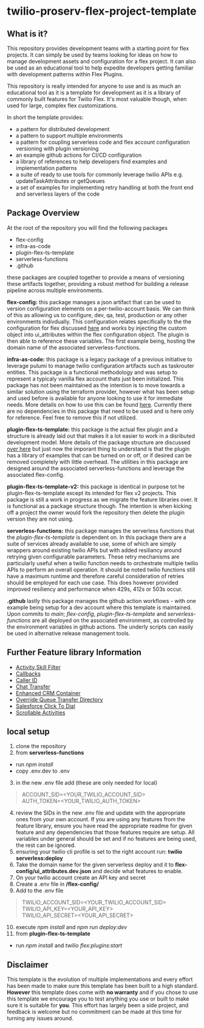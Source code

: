 # twilio-proserv-flex-project-template

## What is it?
This repository provides development teams with a starting point for flex projects.  It can simply be used by teams looking for ideas on how to manage development assets and configuration for a flex project.  It can also be used as an educational tool to help expedite developers getting familiar with development patterns within Flex Plugins.

This repository is really intended for anyone to use and is as much an educational tool as it is a template for development as it is a library of commonly built features for Twilio Flex.  It's most valuable though, when used for large, complex flex customizations.

In short the template provides:
- a pattern for distributed development
- a pattern to support multiple environments
- a pattern for coupling serverless code and flex account configuration versioning with plugin versioning
- an example github actions for CI/CD configuration
- a library of references to help developers find examples and implementation patterns
- a suite of ready to use tools for commonly leverage twilio APIs e.g. updateTaskAttributes or getQueues
- a set of examples for implementing retry handling at both the front end and serverless layers of the code

## Package Overview

At the root of the repository you will find the following packages
- flex-config
- infra-as-code
- plugin-flex-ts-template
- serverless-functions
- .github

these packages are coupled together to provide a means of versioning these artifacts together, providing a robust method for building a release pipeline across multiple environments.

__flex-config:__ this package manages a json artifact that can be used to version configuration elements on a per-twilio-account basis.  We can think of this as allowing us to configure, dev, qa, test, production or any other environments indivdually.  This configuration relates specifically to the the configuration for flex discussed [here](https://www.twilio.com/docs/flex/developer/ui/configuration) and works by injecting the custom object into ui_attributes within the flex configuration object.  The plugin is then able to reference these variables.  The first example being, hosting the domain name of the associated serverless-functions.

__infra-as-code:__ this package is a legacy package of a previous initiative to leverage pulumi to manage twilio configuration artifacts such as taskrouter entities.  This package is a functional methodology and was setup to represent a typicaly vanilla flex account thats just been initialized.  This package has not been maintained as the intention is to move towards a similar solution using the terraform provider, however what has been setup and used before is available for anyone looking to use it for immediate needs.  More details on how to use this can be found [here](https://www.twilio.com/blog/intro-to-infrastructure-as-code-with-twilio-part-1).  Currently there are no dependencies in this package that need to be used and is here only for reference.  Feel free to remove this if not utilized.

__plugin-flex-ts-template:__ this package is the actual flex plugin and a structure is already laid out that makes it a lot easier to work in a disributed development model.  More details of the package structure are discussed [over here](plugin-flex-ts-template/README.md) but just now the imporant thing to understand is that the plugin has a library of examples that can be turned on or off, or if desired can be removed completely with little overhead.  The utilities in this package are designed around the associated serverless-functions and leverage the associated flex-config.

__plugin-flex-ts-template-v2:__ this package is identical in purpose tot he plugin-flex-ts-template except its intended for flex v2 projects. This package is still a work in progress as we migrate the feature libraries over. It is functional as a package structure though.  The intention is when kicking off a project the owner would fork the repository then delete the plugin version they are not using.

__serverless-functions:__ this package manages the serverless functions that the _plugin-flex-ts-template_ is dependent on.  In this package there are a suite of services already available to use, some of which are simply wrappers around existing twilio APIs but with added resiliancy around retrying given configurable parameters.  These retry mechanisms are particularly useful when a twilio function needs to orchestrate multiple twilio APIs to perform an overall operation.  It should be noted twilio functions still have a maximum runtime and therefore careful consideration of retries should be employed for each use case.  This does however provided improved resiliency and performance when 429s, 412s or 503s occur.

__.github__ lastly this package manages the github action workflows - with one example being setup for a dev account where this template is maintained.  Upon commits to *main*; _flex-config_, _plugin-flex-ts-template_ and _serverless-functions_ are all deployed on the associated environment, as controlled by the environment variables in github actions.  The underly scripts can easily be used in alternative release management tools.

## Further Feature library Information

- [Activity Skill Filter](plugin-flex-ts-template/src/feature-library/activity-skill-filter/README.md)
- [Callbacks](plugin-flex-ts-template/src/feature-library/callbacks/README.md) 
- [Caller ID](plugin-flex-ts-template/src/feature-library/caller-id/README.md)
- [Chat Transfer](plugin-flex-ts-template/src/feature-library/chat-transfer/README.md)
- [Enhanced CRM Container](plugin-flex-ts-template/src/feature-library/enhanced-crm-container/README.md)
- [Override Queue Transfer Directory](plugin-flex-ts-template/src/feature-library/override-queue-transfer-directory/README.md)
- [Salesforce Click To Dial](plugin-flex-ts-template/src/feature-library/salesforce-click-to-dial/README.md)
- [Scrollable Activities](plugin-flex-ts-template/src/feature-library/scrollable-activities/README.md)


## local setup

1. clone the repository
2. from **serverless-functions**
  - run *npm install* 
  - copy .env.dev to .env
3. in the new .env file add (these are only needed for local)
  > ACCOUNT_SID=<YOUR_TWILIO_ACCOUNT_SID><br>
  > AUTH_TOKEN=<YOUR_TWILIO_AUTH_TOKEN>
4. review the SIDs in the new .env file and update with the appropriate ones from your own account.  If you are using any features from the feature library, ensure you have read the appropriate readme for given feature and any dependencies that those features require are setup.  All variables under general should be set and if no features are being used, the rest can be ignored.
5. ensuring your twilio cli profile is set to the right account run: **twilio serverless:deploy**
6. Take the domain name for the given serverless deploy and it to **flex-config/ui_attributes.dev.json** and decide what features to enable.
7. On your twilio account create an API key and secret
8. Create a .env file in **/flex-config/**
9. Add to the .env file
> TWILIO_ACCOUNT_SID=<YOUR_TWILIO_ACCOUNT_SID><br>
> TWILIO_API_KEY=<YOUR_API_KEY><br>
> TWILIO_API_SECRET=<YOUR_API_SECRET><br>
10. execute *npm install* and *npm run deploy:dev*
11. from **plugin-flex-ts-template**
  - run *npm install* and *twilio flex:plugins:start*



## Disclaimer 
This template is the evolution of multiple implementations and every effort has been made to make sure this template has been built to a high standard.  **However** this template does come with **no warranty** and if you chose to use this template we encourage you to test anything you use or built to make sure it is suitable for **you**.  This effort has largely been a side project, and feedback is welcome but no commitment can be made at this time for turning any issues around.
